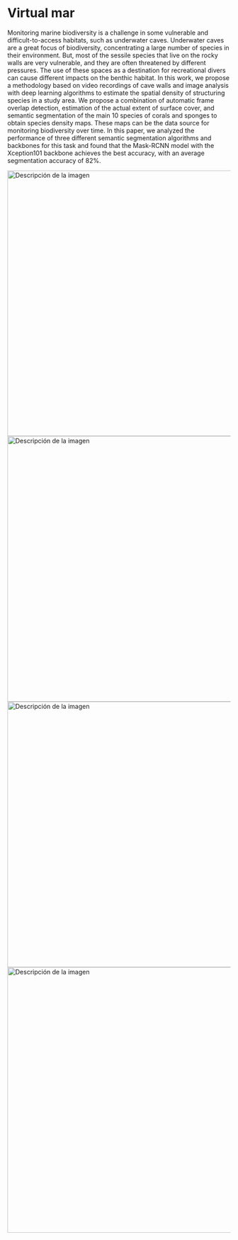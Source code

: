 # Virtual mar
Monitoring marine biodiversity is a challenge in some vulnerable and difficult-to-access habitats, such as underwater caves. Underwater caves are a great focus of biodiversity, concentrating a large number of species in their environment. But, most of the sessile species that live on the rocky walls are very vulnerable, and they are often threatened by different pressures. The use of these spaces as a destination for recreational divers can cause different impacts on the benthic habitat. In this work, we propose a methodology based on video recordings of cave walls and image analysis with deep learning algorithms to estimate the spatial density of structuring species in a study area. We propose a combination of automatic frame overlap detection, estimation of the actual extent of surface cover, and semantic segmentation of the main 10 species of corals and sponges to obtain species density maps. These maps can be the data source for monitoring biodiversity over time. In this paper, we analyzed the performance of three different semantic segmentation algorithms and backbones for this task and found that the Mask-RCNN model with the Xception101 backbone achieves the best accuracy, with an average segmentation accuracy of 82%.


<img src="https://user-images.githubusercontent.com/58831974/235145530-27011fd9-07cb-4f4b-9d6e-e6513b89ef74.jpg" alt="Descripción de la imagen" width="600">
<img src=https://user-images.githubusercontent.com/58831974/235145567-e49c61f0-8c71-445d-a356-2350e0b36de7.jpg alt="Descripción de la imagen" width="600">
<img src=https://user-images.githubusercontent.com/58831974/235145536-964333a2-5c82-492f-9589-f856c456ed6e.jpg alt="Descripción de la imagen" width="600">
<img src=https://user-images.githubusercontent.com/58831974/235145572-b647ba92-a889-483a-b362-87f6916dd026.jpg alt="Descripción de la imagen" width="600">
